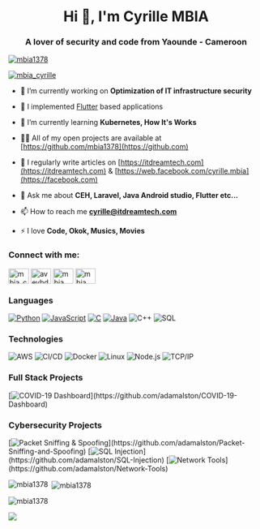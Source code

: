 <h1 align="center">Hi 👋, I'm Cyrille MBIA</h1>
<h3 align="center">A lover of security and code from Yaounde - Cameroon</h3>

<p align="left"> <a href="https://github.com/ryo-ma/github-profile-trophy"><img src="https://github-profile-trophy.vercel.app/?username=mbia1378" alt="mbia1378" /></a> </p>

<p align="left"> <a href="https://twitter.com/mbia_cyrille" target="blank"><img src="https://img.shields.io/twitter/follow/mbia_cyrille?logo=twitter&style=for-the-badge" alt="mbia_cyrille" /></a> </p>

- 🔭 I’m currently working on **Optimization of IT infrastructure security**

- 🔭 I implemented [Flutter](https://flutter.dev/) based applications

- 🌱 I’m currently learning **Kubernetes, How It's Works**

- 👨‍💻 All of my open projects are available at [https://github.com/mbia1378](https://github.com)

- 📝 I regularly write articles on [https://itdreamtech.com](https://itdreamtech.com) & [https://web.facebook.com/cyrille.mbia](https://facebook.com)

- 💬 Ask me about **CEH, Laravel, Java Android studio, Flutter etc...**

- 📫 How to reach me **cyrille@itdreamtech.com**

- ⚡ I love **Code, Okok, Musics, Movies**

<h3 align="left">Connect with me:</h3>
<p align="left">
<a href="https://twitter.com/mbia_cyrille" target="blank"><img align="center" src="https://cdn.jsdelivr.net/npm/simple-icons@3.0.1/icons/twitter.svg" alt="mbia_cyrille" height="30" width="40" /></a>
<a href="https://www.linkedin.com/in/cyrille-mbia-453b80142/" target="blank"><img align="center" src="https://cdn.jsdelivr.net/npm/simple-icons@3.0.1/icons/linkedin.svg" alt="aveybd" height="30" width="40" /></a>
<a href="https://www.facebook.com/cyrille.mbia/" target="blank"><img align="center" src="https://cdn.jsdelivr.net/npm/simple-icons@3.0.1/icons/facebook.svg" alt="mbia cyrille" height="30" width="40" /></a>
<a href="https://instagram.com/mbia1378" target="blank"><img align="center" src="https://cdn.jsdelivr.net/npm/simple-icons@3.0.1/icons/instagram.svg" alt="mbia cyrille" height="30" width="40" /></a>
</p>


### Languages

[![Python](https://img.shields.io/badge/-Python-000?&logo=python)](https://github.com/adamalston?tab=repositories&q=&type=&language=python)
[![JavaScript](https://img.shields.io/badge/-JavaScript-000?&logo=JavaScript&logoColor=ddc508)](https://github.com/adamalston?tab=repositories&q=&type=&language=javascript)
[![C](https://img.shields.io/badge/-C-000?&logo=C)](https://github.com/adamalston?tab=repositories&q=&type=&language=c)
[![Java](https://img.shields.io/badge/-Java-000?&logo=Java&logoColor=007396)](https://github.com/adamalston?tab=repositories&q=&type=&language=java)
![C++](https://img.shields.io/badge/-C++-000?&logo=c%2b%2b&logoColor=00599C)
![SQL](https://img.shields.io/badge/-SQL-000?&logo=MySQL&logoColor=4479A1)

### Technologies

![AWS](https://img.shields.io/badge/-AWS-000?&logo=Amazon-AWS&logoColor=FF9900)
![CI/CD](https://img.shields.io/badge/-CI%2FCD-000?&logo=CircleCI&logoColor=888)
![Docker](https://img.shields.io/badge/-Docker-000?&logo=Docker)
![Linux](https://img.shields.io/badge/-Linux-000?&logo=Linux&logoColor=FCC624)
![Node.js](https://img.shields.io/badge/-Node.js-000?&logo=node.js)
![TCP/IP](https://img.shields.io/badge/-TCP%2FIP-000?&logo=Cisco)

### Full Stack Projects

[![COVID-19 Dashboard](https://img.shields.io/badge/-🦠%20COVID‑19%20Dashboard-000?)](https://github.com/adamalston/COVID-19-Dashboard)

### Cybersecurity Projects

[![Packet Sniffing & Spoofing](https://img.shields.io/badge/-🗂%20Packet%20Sniffing%20%26%20Spoofing-000?)](https://github.com/adamalston/Packet-Sniffing-and-Spoofing)
[![SQL Injection](https://img.shields.io/badge/-💉%20SQL%20Injection-000?)](https://github.com/adamalston/SQL-Injection)
[![Network Tools](https://img.shields.io/badge/-🌐%20Network%20Tools-000?)](https://github.com/adamalston/Network-Tools)


<p><img align="left" src="https://github-readme-stats.vercel.app/api/top-langs?username=mbia1378&show_icons=true&locale=en&layout=compact" alt="mbia1378" /></p>

<p>&nbsp;<img align="center" src="https://github-readme-stats.vercel.app/api?username=mbia1378&show_icons=true&locale=en" alt="mbia1378" /></p>

<p><img align="center" src="https://github-readme-streak-stats.herokuapp.com/?user=aveybd&" alt="mbia1378" /></p>

![](https://komarev.com/ghpvc/?username=mbia1378&label=PROFILE+VIEWS)
